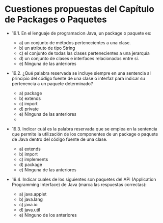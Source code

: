 # Cuestiones propuestas del Capítulo de Packages o Paquetes

- 19.1. En el lenguaje de programacion Java, un package o paquete es:
    - a) un conjunto de métodos pertenecientes a una clase.
    - b) un atributo de tipo String
    - c) el conjunto de todas las clases pertenecientes a una jerarquía
    - d) un conjunto de clases e interfaces relacionados entre sí.
    - e) Ninguna de las anteriores
    
- 19.2. ¿Qué palabra reservada se incluye siempre en una sentencia al principio del código fuente de una clase o interfaz para indicar su pertenencia a un paquete determinado?
    - a) package
    - b) extends
    - c) import
    - d) private
    - e) Ninguna de las anteriores
    -
- 19.3. Indicar cuál es la palabra reservada que se emplea en la sentencia que permite la utilización de los componentes de un package o paquete de Java dentro del código fuente de una clase.
    - a) extends
    - b) import
    - c) implements
    - d) package
    - e) Ninguna de las anteriores
    
- 19.4. Indicar cuales de los siguientes son paquetes del API (Application Programming Interface) de Java (marca las respuestas correctas):
    - a) java.applet
    - b) java.lang
    - c) java.io
    - d) java.util
    - e) Ninguno de los anteriores
